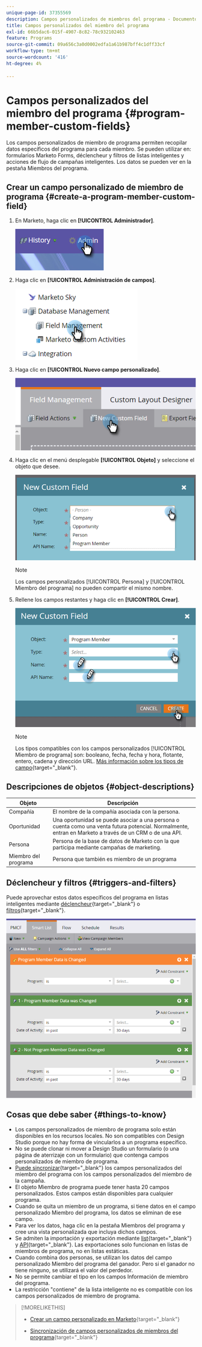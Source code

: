 ```yaml
---
unique-page-id: 37355569
description: Campos personalizados de miembros del programa - Documentos de Marketo - Documentación del producto
title: Campos personalizados del miembro del programa
exl-id: 66b5dac6-015f-4907-8c82-78c932102463
feature: Programs
source-git-commit: 09a656c3a0d0002edfa1a61b987bff4c1dff33cf
workflow-type: tm+mt
source-wordcount: '416'
ht-degree: 4%

---
```


# Campos personalizados del miembro del programa {#program-member-custom-fields}

Los campos personalizados de miembro de programa permiten recopilar datos específicos del programa para cada miembro. Se pueden utilizar en: formularios Marketo Forms, déclencheur y filtros de listas inteligentes y acciones de flujo de campañas inteligentes. Los datos se pueden ver en la pestaña Miembros del programa.

## Crear un campo personalizado de miembro de programa {#create-a-program-member-custom-field}

1. En Marketo, haga clic en **[!UICONTROL Administrador]**.

   ![](assets/one.png)

1. Haga clic en **[!UICONTROL Administración de campos]**.

   ![](assets/two.png)

1. Haga clic en **[!UICONTROL Nuevo campo personalizado]**.

   ![](assets/three.png)

1. Haga clic en el menú desplegable **[!UICONTROL Objeto]** y seleccione el objeto que desee.

   ![](assets/four.png)

   >[!NOTE]
   >
   >Los campos personalizados [!UICONTROL Persona] y [!UICONTROL Miembro del programa] no pueden compartir el mismo nombre.

1. Rellene los campos restantes y haga clic en **[!UICONTROL Crear]**.

   ![](assets/five.png)

   >[!NOTE]
   >
   >Los tipos compatibles con los campos personalizados [!UICONTROL Miembro de programa] son: booleano, fecha, fecha y hora, flotante, entero, cadena y dirección URL. [Más información sobre los tipos de campo](/help/marketo/product-docs/administration/field-management/custom-field-type-glossary.md){target="_blank"}.

## Descripciones de objetos {#object-descriptions}

| Objeto | Descripción |
|---|---|
| Compañía | El nombre de la compañía asociada con la persona. |
| Oportunidad | Una oportunidad se puede asociar a una persona o cuenta como una venta futura potencial. Normalmente, entran en Marketo a través de un CRM o de una API. |
| Persona | Persona de la base de datos de Marketo con la que participa mediante campañas de marketing. |
| Miembro del programa | Persona que también es miembro de un programa |

## Déclencheur y filtros {#triggers-and-filters}

Puede aprovechar estos datos específicos del programa en listas inteligentes mediante [déclencheur](/help/marketo/product-docs/core-marketo-concepts/smart-campaigns/creating-a-smart-campaign/define-smart-list-for-smart-campaign-trigger.md){target="_blank"} o [filtros](/help/marketo/product-docs/core-marketo-concepts/smart-lists-and-static-lists/creating-a-smart-list/find-and-add-filters-to-a-smart-list.md){target="_blank"}.

![](assets/six.png)

## Cosas que debe saber {#things-to-know}

* Los campos personalizados de miembro de programa solo están disponibles en los recursos locales. No son compatibles con Design Studio porque no hay forma de vincularlos a un programa específico.
* No se puede clonar ni mover a Design Studio un formulario (o una página de aterrizaje con un formulario) que contenga campos personalizados de miembro de programa.
* [Puede sincronizar](/help/marketo/product-docs/core-marketo-concepts/programs/working-with-programs/program-member-custom-field-sync.md){target="_blank"} los campos personalizados del miembro del programa con los campos personalizados del miembro de la campaña.
* El objeto Miembro de programa puede tener hasta 20 campos personalizados. Estos campos están disponibles para cualquier programa.
* Cuando se quita un miembro de un programa, si tiene datos en el campo personalizado Miembro del programa, los datos se eliminan de ese campo.
* Para ver los datos, haga clic en la pestaña Miembros del programa y cree una vista personalizada que incluya dichos campos.
* Se admiten la importación y exportación mediante [list](/help/marketo/getting-started/quick-wins/import-a-list-of-people.md){target="_blank"} y [API](https://experienceleague.adobe.com/es/docs/marketo-developer/marketo/home){target="_blank"}. Las exportaciones solo funcionan en listas de miembros de programa, no en listas estáticas.
* Cuando combina dos personas, se utilizan los datos del campo personalizado Miembro del programa del ganador. Pero si el ganador no tiene ninguno, se utilizará el valor del perdedor.
* No se permite cambiar el tipo en los campos Información de miembro del programa.
* La restricción &quot;contiene&quot; de la lista inteligente no es compatible con los campos personalizados de miembro de programa.

>[!MORELIKETHIS]
>
>* [Crear un campo personalizado en Marketo](/help/marketo/product-docs/administration/field-management/create-a-custom-field-in-marketo.md){target="_blank"}
>
>* [Sincronización de campos personalizados de miembros del programa](/help/marketo/product-docs/core-marketo-concepts/programs/working-with-programs/program-member-custom-field-sync.md){target="_blank"}
